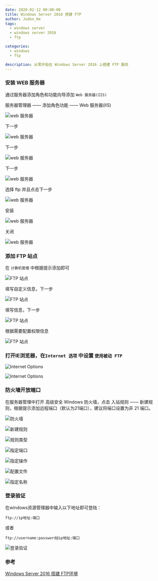 ```yaml
---
date: 2020-02-12 00:00:00
title: Windows Server 2016 搭建 FTP
author: Joden_He
tags: 
  - windows server
  - windows server 2016
  - ftp

categories: 
  - windows
  - ftp

description: 从零开始在 Windows Server 2016 上搭建 FTP 服务
---
```




### 安装 WEB 服务器

通过服务器添加角色和功能向导添加 `Web 服务器(IIS)`

服务器管理器 —— 添加角色功能 —— Web 服务器(IIS)

![web 服务器](/images/windows/server/2016/ftp/1.png)

下一步

![web 服务器](/images/windows/server/2016/ftp/2.png)

下一步

![web 服务器](/images/windows/server/2016/ftp/3.png)

下一步

![web 服务器](/images/windows/server/2016/ftp/4.png)

选择 ftp 并且点击下一步

![web 服务器](/images/windows/server/2016/ftp/5.png)

安装

![web 服务器](/images/windows/server/2016/ftp/6.png)

关闭

![web 服务器](/images/windows/server/2016/ftp/7.png)



### 添加 FTP 站点

在 `计算机管理` 中根据提示添加即可

![FTP 站点](/images/windows/server/2016/ftp/8.png)

填写自定义信息，下一步

![FTP 站点](/images/windows/server/2016/ftp/9.png)

填写信息，下一步

![FTP 站点](/images/windows/server/2016/ftp/10.png)

根据需要配置权限信息

![FTP 站点](/images/windows/server/2016/ftp/11.png)



### 打开IE浏览器，在`Internet 选项` 中设置 `使用被动 FTP`

![Internet Options](/images/windows/server/2016/ftp/12.png)

![Internet Options](/images/windows/server/2016/ftp/13.png)



### 防火墙开放端口

在服务器管理中打开 高级安全 Windows 防火墙，点击 入站规则 —— 新建规则，根据提示添加远程端口（默认为21端口），建议将端口设置为非 21 端口。

![防火墙](/images/windows/server/2016/ftp/14.png)

![新建规则](/images/windows/server/2016/ftp/15.png)

![规则类型](/images/windows/server/2016/ftp/16.png)

![指定端口](/images/windows/server/2016/ftp/17.png)

![指定操作](/images/windows/server/2016/ftp/18.png)

![配置文件](/images/windows/server/2016/ftp/19.png)

![指定名称](/images/windows/server/2016/ftp/20.png)



### 登录验证

在windows资源管理器中输入以下地址即可登陆：

```
ftp://ip地址:端口
```

或者

```
ftp://username:password@ip地址:端口
```

![登录验证](/images/windows/server/2016/ftp/21.png)



### 参考

[Windows Server 2016 搭建 FTP环境](https://blog.csdn.net/h8178/article/details/78349882)


